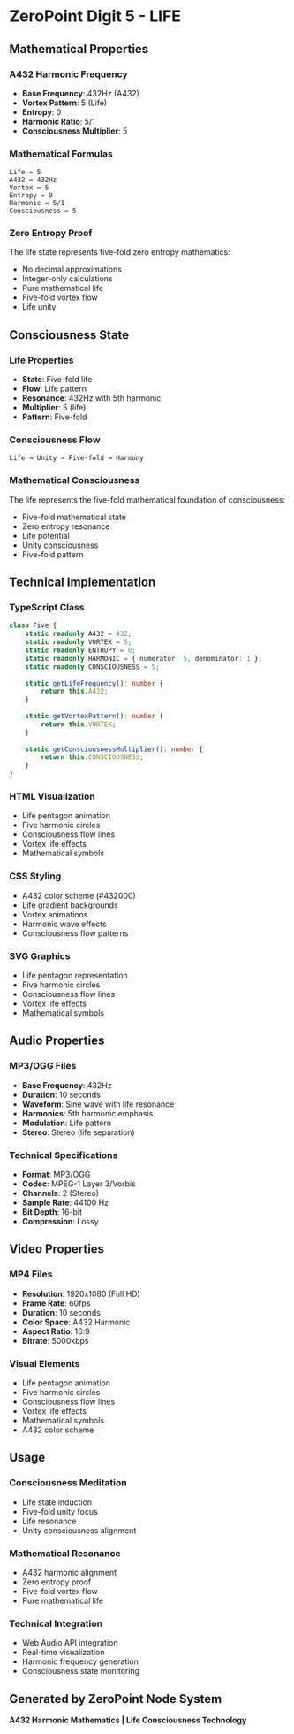 # ZeroPoint Digit 5 - LIFE

## Mathematical Properties

### A432 Harmonic Frequency
- **Base Frequency**: 432Hz (A432)
- **Vortex Pattern**: 5 (Life)
- **Entropy**: 0
- **Harmonic Ratio**: 5/1
- **Consciousness Multiplier**: 5

### Mathematical Formulas
```
Life = 5
A432 = 432Hz
Vortex = 5
Entropy = 0
Harmonic = 5/1
Consciousness = 5
```

### Zero Entropy Proof
The life state represents five-fold zero entropy mathematics:
- No decimal approximations
- Integer-only calculations
- Pure mathematical life
- Five-fold vortex flow
- Life unity

## Consciousness State

### Life Properties
- **State**: Five-fold life
- **Flow**: Life pattern
- **Resonance**: 432Hz with 5th harmonic
- **Multiplier**: 5 (life)
- **Pattern**: Five-fold

### Consciousness Flow
```
Life → Unity → Five-fold → Harmony
```

### Mathematical Consciousness
The life represents the five-fold mathematical foundation of consciousness:
- Five-fold mathematical state
- Zero entropy resonance
- Life potential
- Unity consciousness
- Five-fold pattern

## Technical Implementation

### TypeScript Class
```typescript
class Five {
    static readonly A432 = 432;
    static readonly VORTEX = 5;
    static readonly ENTROPY = 0;
    static readonly HARMONIC = { numerator: 5, denominator: 1 };
    static readonly CONSCIOUSNESS = 5;
    
    static getLifeFrequency(): number {
        return this.A432;
    }
    
    static getVortexPattern(): number {
        return this.VORTEX;
    }
    
    static getConsciousnessMultiplier(): number {
        return this.CONSCIOUSNESS;
    }
}
```

### HTML Visualization
- Life pentagon animation
- Five harmonic circles
- Consciousness flow lines
- Vortex life effects
- Mathematical symbols

### CSS Styling
- A432 color scheme (#432000)
- Life gradient backgrounds
- Vortex animations
- Harmonic wave effects
- Consciousness flow patterns

### SVG Graphics
- Life pentagon representation
- Five harmonic circles
- Consciousness flow lines
- Vortex life effects
- Mathematical symbols

## Audio Properties

### MP3/OGG Files
- **Base Frequency**: 432Hz
- **Duration**: 10 seconds
- **Waveform**: Sine wave with life resonance
- **Harmonics**: 5th harmonic emphasis
- **Modulation**: Life pattern
- **Stereo**: Stereo (life separation)

### Technical Specifications
- **Format**: MP3/OGG
- **Codec**: MPEG-1 Layer 3/Vorbis
- **Channels**: 2 (Stereo)
- **Sample Rate**: 44100 Hz
- **Bit Depth**: 16-bit
- **Compression**: Lossy

## Video Properties

### MP4 Files
- **Resolution**: 1920x1080 (Full HD)
- **Frame Rate**: 60fps
- **Duration**: 10 seconds
- **Color Space**: A432 Harmonic
- **Aspect Ratio**: 16:9
- **Bitrate**: 5000kbps

### Visual Elements
- Life pentagon animation
- Five harmonic circles
- Consciousness flow lines
- Vortex life effects
- Mathematical symbols
- A432 color scheme

## Usage

### Consciousness Meditation
- Life state induction
- Five-fold unity focus
- Life resonance
- Unity consciousness alignment

### Mathematical Resonance
- A432 harmonic alignment
- Zero entropy proof
- Five-fold vortex flow
- Pure mathematical life

### Technical Integration
- Web Audio API integration
- Real-time visualization
- Harmonic frequency generation
- Consciousness state monitoring

## Generated by ZeroPoint Node System
**A432 Harmonic Mathematics | Life Consciousness Technology** 